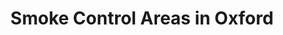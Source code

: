 ---
schema: default
title: Smoke Control Areas in Oxford
organization: Oxford City Council
notes: Full INSPIRE dataset on data.gov.uk
resources:
  - name: Smoke control areas INSPIRE dataset
    url: >-
      https://data.gov.uk/dataset/smoke-control-areas-in-oxford-city-council-administrative-area1
    format: html
license: 'https://www.nationalarchives.gov.uk/doc/open-government-licence/version/3/'
category:
  - Environment
  - Planning
  - Land and Property
maintainer: Oxford City Council
maintainer_email: opendata@oxford.gov.uk
---
